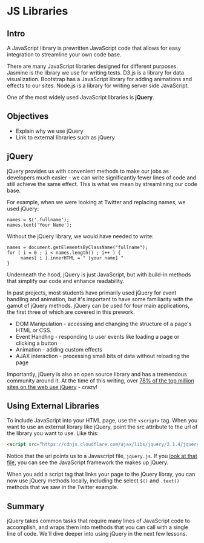 # JS Libraries
## Intro

A JavaScript library is prewritten JavaScript code that allows for easy integration to streamline your own code base. 

There are many JavaScript libraries designed for different purposes. Jasmine is the library we use for writing tests. D3.js is a library for data visualization. Bootstrap has a JavaScript library for adding animations and effects to our sites. Node.js is a library for writing server side JavaScript.

One of the most widely used JavaScript libraries is **jQuery**.

## Objectives
* Explain why we use jQuery
* Link to external libraries such as jQuery

## jQuery

jQuery provides us with convenient methods to make our jobs as developers much easier - we can write significantly fewer lines of code and still achieve the same effect. This is what we mean by streamlining our code base. 

For example, when we were looking at Twitter and replacing names, we used jQuery:
```
names = $('.fullname');
names.text('Your Name');
```
Without the jQuery library, we would have needed to write:
```
names = document.getElementsByClassName("fullname");
for ( i = 0 ; i < names.length() ; i++ ) {
     names[ i ].innerHTML = " [your name] "
}
```
Underneath the hood, jQuery is just JavaScript, but with build-in methods that simplify our code and enhance readability.

In past projects, most students have primarily used jQuery for event handling and animation, but it's important to have some familiarity with the gamut of jQuery methods. jQuery can be used for four main applications, the first three of which are covered in this prework.

* DOM Manipulation - accessing and changing the structure of a page's HTML or CSS.
* Event Handling - responding to user events like loading a page or clicking a button
* Animation - adding custom effects
* AJAX interaction - processing small bits of data without reloading the page

Importantly, jQuery is also an open source library and has a tremendous community around it. At the time of this writing, over [78% of the top million sites on the web use jQuery](http://trends.builtwith.com/javascript/jQuery) - crazy!

## Using External Libraries
To include JavaScript into your HTML page, use the `<script>` tag. When you want to use an external library like jQuery, point the src attribute to the url of the library you want to use. Like this:

```html
<script src=“https://cdnjs.cloudflare.com/ajax/libs/jquery/2.1.4/jquery.js”></script>
```
Notice that the url points us to a Javascript file, `jquery.js`. If you [look at that file](https://cdnjs.cloudflare.com/ajax/libs/jquery/2.1.4/jquery.js), you can see the JavaScript framework the makes up jQuery.

When you add a script tag that links your page to the jQuery libray, you can now use jQuery methods locally, including the select `$()` and `.text()` methods that we saw in the Twitter example.

## Summary

jQuery takes common tasks that require many lines of JavaScript code to accomplish, and wraps them into methods that you can call with a single line of code. We'll dive deeper into using jQuery in the next few lessons.

